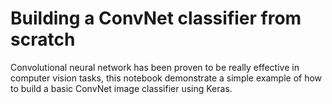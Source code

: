 # Building a ConvNet classifier from scratch

Convolutional neural network has been proven to be really effective in computer vision tasks, this notebook
demonstrate a simple example of how to build a basic ConvNet image classifier using Keras.
